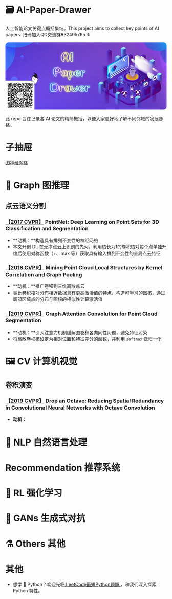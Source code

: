 # 🗃 AI-Paper-Drawer
人工智能论文关键点概括集结。This project aims to collect key points of AI papers. 扫码加入QQ交流群832405795 ↓


![](drawer/home.png)

此 repo 旨在记录各 AI 论文的精简概括，以便大家更好地了解不同邻域的发展脉络。

# 子抽屉
[图神经网络](图网络专区.md)

# 💫 Graph 图推理
## 点云语义分割
### [【2017 CVPR】](https://arxiv.org/abs/1612.00593) PointNet: Deep Learning on Point Sets for 3D Classification and Segmentation
- **动机：**构造具有排列不变性的神经网络
- 本文开创 DL 在无序点云上识别的先河，利用核长为1的卷积核对每个点单独升维后使用对称函数（+、max 等）获取具有输入排列不变性的全局点云特征
### [【2018 CVPR】](http://openaccess.thecvf.com/content_cvpr_2018/papers/Shen_Mining_Point_Cloud_CVPR_2018_paper.pdf) Mining Point Cloud Local Structures by Kernel Correlation and Graph Pooling
- **动机：**推广卷积到三维离散点云
- 类比卷积核对分布相近数据具有更高激活值的特点，构造可学习的图核，通过局部区域点的分布与图核的相似性计算激活值
### [【2019 CVPR】](https://engineering.purdue.edu/~jshan/publications/2018/Lei%20Wang%20Graph%20Attention%20Convolution%20for%20Point%20Cloud%20Segmentation%20CVPR2019.pdf) Graph Attention Convolution for Point Cloud Segmentation
- **动机：**引入注意力机制缓解图卷积各向同性问题，避免特征污染
- 将离散卷积核设定为相对位置和特征差分的函数，并利用 `softmax` 做归一化

# 🖼 CV 计算机视觉
## 卷积演变
### [【2019 CVPR】](https://arxiv.org/abs/1904.05049v3) Drop an Octave: Reducing Spatial Redundancy in Convolutional Neural Networks with Octave Convolution
- **动机：**

# 📜 NLP 自然语言处理

# Recommendation 推荐系统

# 👾 RL 强化学习

# 🎨 GANs 生成式对抗

# ⚗ Others 其他

# 其他
- 想学 🐍 Python？欢迎光临[ LeetCode最短Python题解 ](https://github.com/cy69855522/Shortest-LeetCode-Python-Solutions)，和我们深入探索 Python 特性。
